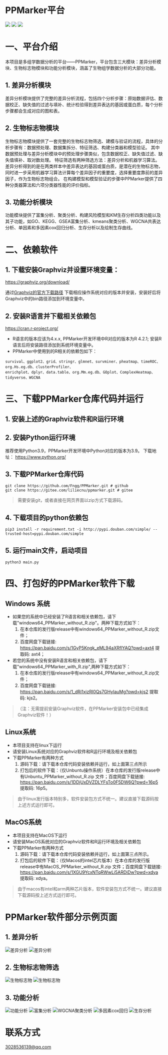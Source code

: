 PPMarker平台
===
![](https://img.shields.io/badge/Python-3.9-green)
![](https://img.shields.io/badge/R-4.2.1-blue)
![](https://img.shields.io/badge/%E7%94%9F%E7%89%A9%E4%BF%A1%E6%81%AF-Bioinformation-orange)

# 一、平台介绍

本项目是多组学数据分析的平台——PPMarker，平台包含三大模块：差异分析模块、生物标志物模块和功能分析模块，涵盖了生物组学数据分析的大部分功能。

## 1. 差异分析模块       

差异分析模块提供了完整的差异分析流程，包括四个分析步骤：原始数据评估、数据校正、缺失值的过滤与填补、统计检验得到差异表达的基因或蛋白质，每个分析步骤都会生成对应的图和表。

## 2. 生物标志物模块      

生物标志物模块提供了一套完整的生物标志物筛选、建模与验证的流程，具体的分析步骤有：数据预处理、数据集拆分、特征筛选、构建分类器和模型验证。
其中数据预处理与差异分析模块中的预处理步骤类似，包含数据校正、缺失值过滤、缺失值填补、取对数处理。
特征筛选有两种筛选方法：差异分析和机器学习算法。差异分析得到的是在两类样本中差异表达的基因或蛋白质，是潜在的生物标志物，同时进一步采用机器学习算法计算每个差异因子的重要度，选择重要度靠前的差异因子，作为生物标志物组合。
在构建模型和模型验证的步骤中PPMarker提供了四种分类器算法和六项分类器性能的评价指标。

## 3. 功能分析模块      
功能模块提供了富集分析、聚类分析、构建风险模型和KM生存分析四类功能以及其子功能，如GO、KEGG、GSEA富集分析、kmeans聚类分析、WGCNA共表达分析、单因素和多因素cox回归分析、生存分析以及绘制生存曲线。

# 二、依赖软件

## 1. 下载安装Graphviz并设置环境变量：     

https://graphviz.org/download/

通过[Graphviz的官方下载路径](https://graphviz.org/download/) 下载相应操作系统对应的版本并安装，安装好后将Graphviz中的bin路径添加到环境变量中。

## 2. 安装R语言并下载相关依赖包        

https://cran.r-project.org/

- R语言的版本应该为4.x.x, PPMarker开发环境中R对应的版本为R 4.2.1; 安装R语言后将安装路径添加到系统环境变量中。
- PPMarker中使用到的R相关的依赖包如下：
```text
survival、ggplot2、grid、stringr、glmnet、survminer、pheatmap、timeROC、org.Hs.eg.db、clusterProfiler、
enrichplot、dplyr、data.table、org.Mm.eg.db、GOplot、ComplexHeatmap、tidyverse、WGCNA
```

# 三、下载PPMarker仓库代码并运行
## 1. 安装上述的Graphviz软件和R运行环境
## 2. 安装Python运行环境
推荐使用Python3.9，PPMarker开发环境中Python对应的版本为3.9。
下载地址： https://www.python.org/
    
## 3. 下载PPMarker仓库代码
```shell
git clone https://github.com/Fngg/PPMarker.git # github
git clone https://gitee.com/liliecnu/ppmarker.git # gitee
```
> 需要安装git，或者直接在网页界面以zip方式下载源码。

## 4. 下载项目的python依赖包

```shell
pip3 install -r requirement.txt -i http://pypi.douban.com/simple/ --trusted-host=pypi.douban.com/simple
```
## 5. 运行main文件，启动项目

```shell
python3 main.py
```

# 四、打包好的PPMarker软件下载

## Windows 系统           

- 如果您的系统中已经安装了R语言和相关依赖包，请下载"windows64_PPMarker_without_R.zip"。两种下载方式如下：                
    1. 在本仓库的发行版release中有windows64_PPMarker_without_R.zip文件；        
    2. 百度网盘下载链接: https://pan.baidu.com/s/1GyP5Kngk_eML94aXRflYAQ?pwd=axt4 提取码: axt4；
- 若您的系统中没有安装R语言和相关依赖包，请下载"windows64_PPMarker_with_R.zip",两种下载方式如下：  
    1. 在本仓库的发行版release中有windows64_PPMarker_without_R.zip文件；          
    2. 百度网盘下载链接: https://pan.baidu.com/s/1_dRi1xjzRI0Qs7GHyIauMg?pwd=kjs2 提取码: kjs2。             

>（注：无需提前安装Graphviz软件，在PPMarker安装包中已经集成Graphviz软件！）


## Linux系统

- 本项目支持在linux下运行
- 请安装Linux系统对应的Graphviz软件和R运行环境及相关依赖包
- 下载PPMarker有两种方式
    1. 源码下载：请下载本仓库代码安装依赖并运行，如上面第三点所示
    2. 打包后的软件下载：（仅Unbuntu操作系统）在本仓库的发行版release中有Unbuntu_PPMarker_without_R.zip
文件；百度网盘下载链接: https://pan.baidu.com/s/1DDjUxDVZDLYFsTo0F5DW6Q?pwd=16p5 提取码: 16p5。

> 由于linux发行版本特别多，软件安装包方式不统一。建议直接下载源码按上述方式运行即可。

## MacOS系统

- 本项目支持在MacOS下运行
- 请安装MacOS系统对应的Graphviz软件和R运行环境及相关依赖包
- 下载PPMarker有两种方式
    1. 源码下载：请下载本仓库代码安装依赖并运行，如上面第三点所示。
    2. 打包后的软件下载：（仅Macos的intel芯片版本）在本仓库的发行版release中有MacOS_PPMarker_without_R.zip
文件；百度网盘下载链接: https://pan.baidu.com/s/1XGU9YcxNTqRWwLi5ARDiDw?pwd=xdya 提取码: xdya。


> 由于macos有intel和arm两种芯片版本，软件安装包方式不统一。建议直接下载源码按上述方式运行即可。

# PPMarker软件部分示例页面

## 1. 差异分析

![差异分析](page_pngs/img.png)
![差异分析](page_pngs/img_1.png)

## 2. 生物标志物筛选

![生物标志物](page_pngs/img_2.png)
![生物标志物](page_pngs/img_3.png)

## 3. 功能分析

![功能分析](page_pngs/img_4.png)
![富集分析](page_pngs/img_5.png)
![WGCNA聚类分析](page_pngs/img_6.png)
![多因素cox回归](page_pngs/img_9.png)
![生存分析](page_pngs/img_8.png)

# 联系方式

3028536139@qq.com

